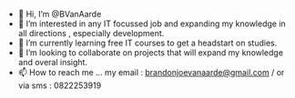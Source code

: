 - 👋 Hi, I’m @BVanAarde
- 👀 I’m interested in any IT focussed job and expanding my knowledge in all directions , especially development.
- 🌱 I’m currently learning free IT courses to get a headstart on studies.
- 💞️ I’m looking to collaborate on projects that will expand my knowledge and overal insight.
- 📫 How to reach me ... my email : brandonjoevanaarde@gmail.com / or via sms : 0822253919

<!---
BVanAarde/BVanAarde is a ✨ special ✨ repository because its `README.md` (this file) appears on your GitHub profile.
You can click the Preview link to take a look at your changes.
--->
